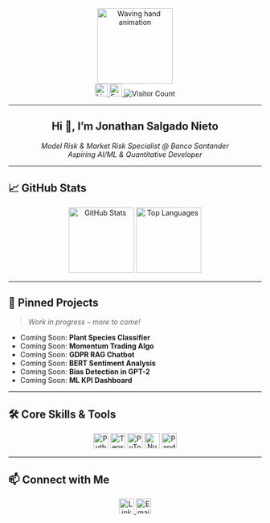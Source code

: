 <!-- Animated Header -->
<div align="center">
  <img height="150" src="https://media.giphy.com/media/M9gbBd9nbDrOTu1Mqx/giphy.gif" alt="Waving hand animation" />
</div> <!-- The animated header creates an immediate “hook” for visitors :contentReference[oaicite:0]{index=0} -->

<div align="center">
  <!-- Contact Badges -->
  <a href="https://www.linkedin.com/in/jonathan-salgado-nieto-67a88b87">
    <img src="https://img.shields.io/static/v1?message=LinkedIn&logo=linkedin&color=0077B5&style=for-the-badge" height="25" alt="LinkedIn logo" />
  </a>
  <a href="mailto:salgado.n.jonathan@gmail.com">
    <img src="https://img.shields.io/static/v1?message=Email&logo=gmail&color=D14836&style=for-the-badge" height="25" alt="Email logo" />
  </a>
  <img src="https://visitor-badge.laobi.icu/badge?page_id=Limman-qaidev.Limman-qaidev" alt="Visitor Count" /> <!-- Visitor badge demonstrates engagement :contentReference[oaicite:1]{index=1} -->
</div>

---

<h2 align="center">Hi 👋, I’m Jonathan Salgado Nieto</h2> <!-- A friendly but professional greeting :contentReference[oaicite:2]{index=2} -->

<p align="center">
  <em>Model Risk & Market Risk Specialist @ Banco Santander<br />
  Aspiring AI/ML & Quantitative Developer</em>
</p> <!-- Concise role and aspiration to set expectations  -->

---

## 📈 GitHub Stats  
<div align="center">
  <img src="https://github-readme-stats.vercel.app/api?username=Limman-qaidev&show_icons=true&theme=dracula" alt="GitHub Stats" height="130" />
  <img src="https://github-readme-stats.vercel.app/api/top-langs?username=Limman-qaidev&layout=compact&theme=dracula" alt="Top Languages" height="130" />
</div> <!-- Dynamic stats and languages chart highlight activity and skills   -->

---

## 🔭 Pinned Projects  

> *Work in progress – more to come!* <!-- Placeholders set expectations and invite revisit :contentReference[oaicite:6]{index=6} -->
<div align="left">

- Coming Soon: **Plant Species Classifier**  
- Coming Soon: **Momentum Trading Algo**  
- Coming Soon: **GDPR RAG Chatbot**  
- Coming Soon: **BERT Sentiment Analysis**  
- Coming Soon: **Bias Detection in GPT-2**  
- Coming Soon: **ML KPI Dashboard**  
</div>

---

## 🛠 Core Skills & Tools  
<div align="center">
  <img src="https://img.shields.io/badge/Python-3.11-blue?logo=python" alt="Python Badge" height="30" />
  <img src="https://img.shields.io/badge/TensorFlow-2.x-orange?logo=tensorflow" alt="TensorFlow Badge" height="30" />
  <img src="https://img.shields.io/badge/PyTorch-1.x-red?logo=pytorch" alt="PyTorch Badge" height="30" />
  <img src="https://img.shields.io/badge/NumPy-1.23-blue?logo=numpy" alt="NumPy Badge" height="30" />
  <img src="https://img.shields.io/badge/Pandas-1.5-blue?logo=pandas" alt="Pandas Badge" height="30" />
</div> <!-- Badges provide a clean visual summary of your tech stack  -->

---

## 📫 Connect with Me  
<div align="center">
  <a href="https://www.linkedin.com/in/jonathan-salgado-nieto-67a88b87">
    <img src="https://img.shields.io/badge/LinkedIn-Profile-blue?logo=linkedin" alt="LinkedIn" height="30" />
  </a>
  <a href="mailto:salgado.n.jonathan@gmail.com">
    <img src="https://img.shields.io/badge/Email-Contact-red?logo=gmail" alt="Email" height="30" />
  </a>
</div> <!-- Clean, uniform badges for contact links improve UX :contentReference[oaicite:8]{index=8} -->


